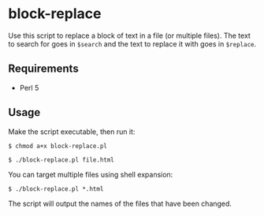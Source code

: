 # block-replace

Use this script to replace a block of text in a file (or multiple files). The text to search for goes in `$search` and the text to replace it with goes in `$replace`.

## Requirements

* Perl 5

## Usage

Make the script executable, then run it:

```
$ chmod a+x block-replace.pl

$ ./block-replace.pl file.html
```

You can target multiple files using shell expansion:

```
$ ./block-replace.pl *.html
```

The script will output the names of the files that have been changed.

